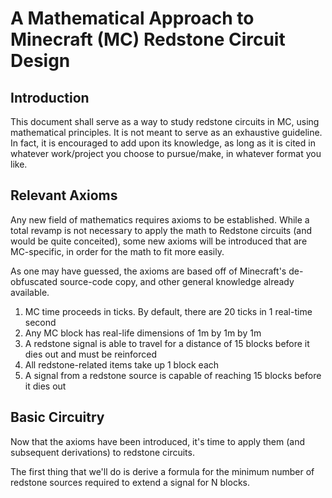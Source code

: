 # A Mathematical Approach to Minecraft (MC) Redstone Circuit Design

## Introduction
This document shall serve as a way to study redstone circuits in MC, using mathematical principles. 
It is not meant to serve as an exhaustive guideline. 
In fact, it is encouraged to add upon its knowledge, as long as it is cited in whatever work/project you choose to pursue/make, in whatever format you like.

## Relevant Axioms
Any new field of mathematics requires axioms to be established. 
While a total revamp is not necessary to apply the math to Redstone circuits (and would be quite conceited), 
some new axioms will be introduced that are MC-specific, in order for the math to fit more easily.

As one may have guessed, the axioms are based off of Minecraft's de-obfuscated source-code copy, and other general knowledge already available.

1. MC time proceeds in ticks. By default, there are 20 ticks in 1 real-time second
2. Any MC block has real-life dimensions of 1m by 1m by 1m
3. A redstone signal is able to travel for a distance of 15 blocks before it dies out and must be reinforced
4. All redstone-related items take up 1 block each
5. A signal from a redstone source is capable of reaching 15 blocks before it dies out

## Basic Circuitry
Now that the axioms have been introduced, it's time to apply them (and subsequent derivations) to redstone circuits.

The first thing that we'll do is derive a formula for the minimum number of redstone sources required to extend a signal for N blocks.

